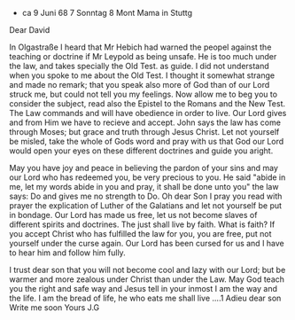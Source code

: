 + ca 9 Juni 68
 7 Sonntag 8 Mont Mama in Stuttg

Dear David

In Olgastraße I heard that Mr Hebich had warned the peopel against the teaching or doctrine if Mr Leypold as being unsafe. He is too much under the law, and takes specially the Old Test. as guide. I did not understand when you spoke to me about the Old Test. I thought it somewhat strange and made no remark; that you speak also more of God than of our Lord struck me, but could not tell you my feelings. Now allow me to beg you to consider the subject, read also the Epistel to the Romans and the New Test. The Law commands and will have obedience in order to live. Our Lord gives and from Him we have to recieve and accept. John says the law has come through Moses; but grace and truth through Jesus Christ. Let not yourself be misled, take the whole of Gods word and pray with us that God our Lord would open your eyes on these different doctrines and guide you aright.

May you have joy and peace in believing the pardon of your sins and may our Lord who has redeemed you, be very precious to you. He said "abide in me, let my words abide in you and pray, it shall be done unto you" the law says: Do and gives me no strength to Do. Oh dear Son I pray you read with prayer the explication of Luther of the Galatians and let not yourself be put in bondage. Our Lord has made us free, let us not become slaves of different spirits and doctrines. The just shall live by faith. What is faith? If you accept Christ who has fulfilled the law for you, you are free, put not yourself under the curse again. Our Lord has been cursed for us and I have to hear him and follow him fully.

I trust dear son that you will not become cool and lazy with our Lord; but be warmer and more zealous under Christ than under the Law. May God teach you the right and safe way and Jesus tell in your inmost I am the way and the life. I am the bread of life, he who eats me shall live ....1 
Adieu dear son Write me soon Yours
 J.G
